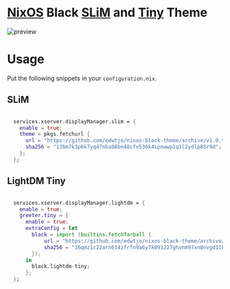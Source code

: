 # [NixOS](http://nixos.org) Black [SLiM](http://slim.berlios.de/) and [Tiny](https://github.com/off-world/lightdm-tiny-greeter) Theme

![preview](https://github.com/edwtjo/nixos-black-theme/raw/master/preview.png)

# Usage

Put the following snippets in your `configuration.nix`.

## SLiM

``` nix

  services.xserver.displayManager.slim = {
    enable = true;
    theme = pkgs.fetchurl {
      url = "https://github.com/edwtjo/nixos-black-theme/archive/v1.0.tar.gz";
      sha256 = "13bm7k3p6k7yq47nba08bn48cfv536k4ipnwwp1q1l2ydlp85r9d";
    };
  };

```

## LightDM Tiny

``` nix

  services.xserver.displayManager.lightdm = {
    enable = true;
    greeter.tiny = {
      enable = true;
      extraConfig = let
        black = import (builtins.fetchTarball {
            url = "https://github.com/edwtjo/nixos-black-theme/archive/v1.1.1.tar.gz";
            sha256 = "16qmz1c22arn614zfrfn9a6y7k091227ghvnm97xn8nvgd11hlhz";
        });
      in
        black.lightdm-tiny;
      };
  };

```

